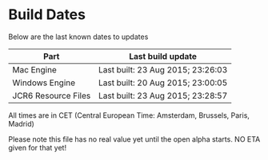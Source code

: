 # Build Dates

Below are the last known dates to updates

Part | Last build update
-----|-----
Mac Engine | Last built: 23 Aug 2015; 23:26:03
Windows Engine | Last built: 20 Aug 2015; 23:00:05
JCR6 Resource Files | Last built: 23 Aug 2015; 23:28:57
All times are in CET (Central European Time: Amsterdam, Brussels, Paris, Madrid)


Please note this file has no real value yet until the open alpha starts. NO ETA given for that yet!
